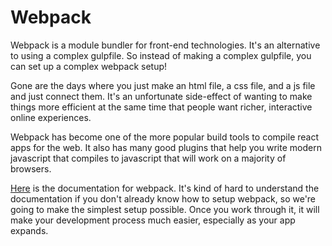 # Webpack

Webpack is a module bundler for front-end technologies. It's an alternative to
using a complex gulpfile. So instead of making a complex gulpfile, you can set
up a complex webpack setup!

Gone are the days where you just make an html file, a css file, and a js file
and just connect them. It's an unfortunate side-effect of wanting to make things
more efficient at the same time that people want richer, interactive
online experiences.

Webpack has become one of the more popular build tools to compile react apps for
the web. It also has many good plugins that help you write modern javascript
that compiles to javascript that will work on a majority of browsers.

[Here][webpack] is the documentation for webpack. It's kind of hard to
understand the documentation if you don't already know how to setup webpack, so
we're going to make the simplest setup possible. Once you work through it, it
will make your development process much easier, especially as your app expands.

[webpack]: https://webpack.github.io/
